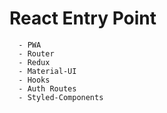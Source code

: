 # React Entry Point

```
  - PWA
  - Router
  - Redux
  - Material-UI
  - Hooks
  - Auth Routes
  - Styled-Components
```
